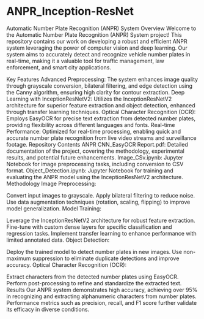# ANPR_Inception-ResNet
Automatic Number Plate Recognition (ANPR) System
Overview
Welcome to the Automatic Number Plate Recognition (ANPR) System project! This repository contains our work on developing a robust and efficient ANPR system leveraging the power of computer vision and deep learning. Our system aims to accurately detect and recognize vehicle number plates in real-time, making it a valuable tool for traffic management, law enforcement, and smart city applications.

Key Features
Advanced Preprocessing: The system enhances image quality through grayscale conversion, bilateral filtering, and edge detection using the Canny algorithm, ensuring high clarity for contour extraction.
Deep Learning with InceptionResNetV2: Utilizes the InceptionResNetV2 architecture for superior feature extraction and object detection, enhanced through transfer learning techniques.
Optical Character Recognition (OCR): Employs EasyOCR for precise text extraction from detected number plates, providing flexibility across different languages and fonts.
Real-time Performance: Optimized for real-time processing, enabling quick and accurate number plate recognition from live video streams and surveillance footage.
Repository Contents
ANPR CNN_EasyOCR Report.pdf: Detailed documentation of the project, covering the methodology, experimental results, and potential future enhancements.
Image_CSv.ipynb: Jupyter Notebook for image preprocessing tasks, including conversion to CSV format.
Object_Detection.ipynb: Jupyter Notebook for training and evaluating the ANPR model using the InceptionResNetV2 architecture.
Methodology
Image Preprocessing:

Convert input images to grayscale.
Apply bilateral filtering to reduce noise.
Use data augmentation techniques (rotation, scaling, flipping) to improve model generalization.
Model Training:

Leverage the InceptionResNetV2 architecture for robust feature extraction.
Fine-tune with custom dense layers for specific classification and regression tasks.
Implement transfer learning to enhance performance with limited annotated data.
Object Detection:

Deploy the trained model to detect number plates in new images.
Use non-maximum suppression to eliminate duplicate detections and improve accuracy.
Optical Character Recognition (OCR):

Extract characters from the detected number plates using EasyOCR.
Perform post-processing to refine and standardize the extracted text.
Results
Our ANPR system demonstrates high accuracy, achieving over 95% in recognizing and extracting alphanumeric characters from number plates. Performance metrics such as precision, recall, and F1 score further validate its efficacy in diverse conditions.
